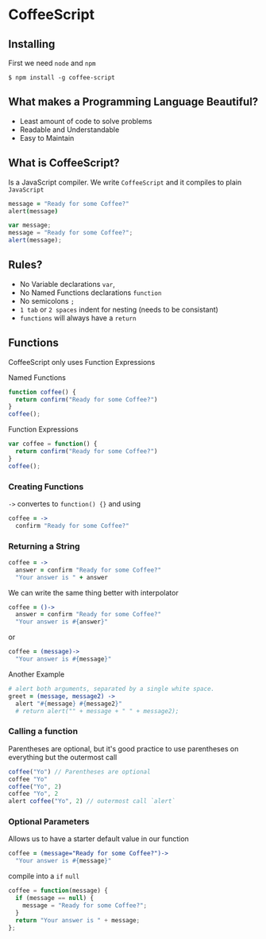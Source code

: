 # CoffeeScript

## Installing
First we need `node` and `npm`
```
$ npm install -g coffee-script
```

## What makes a Programming Language Beautiful?
- Least amount of code to solve problems
- Readable and Understandable
- Easy to Maintain

## What is CoffeeScript?
Is a JavaScript compiler. We write `CoffeeScript` and it compiles to plain `JavaScript`
```coffee
message = "Ready for some Coffee?"
alert(message)
```
```js
var message;
message = "Ready for some Coffee?";
alert(message);
```
## Rules?
- No Variable declarations `var`,
- No Named Functions declarations `function`
- No semicolons `;`
- `1 tab` or `2 spaces` indent for nesting (needs to be consistant)
- `functions` will always have a `return`

## Functions
CoffeeScript only uses Function Expressions

Named Functions
```js
function coffee() {
  return confirm("Ready for some Coffee?")
}
coffee();
```

Function Expressions
```js
var coffee = function() {
  return confirm("Ready for some Coffee?")
}
coffee();
```

### Creating Functions
`->` convertes to `function() {}` and using

```coffee
coffee = ->
  confirm "Ready for some Coffee?"
```

### Returning a String
```coffee
coffee = ->
  answer = confirm "Ready for some Coffee?"
  "Your answer is " + answer
```

We can write the same thing better with interpolator
```coffee
coffee = ()->
  answer = confirm "Ready for some Coffee?"
  "Your answer is #{answer}"
```
or
```coffee
coffee = (message)->
  "Your answer is #{message}"
```
Another Example
```coffee
# alert both arguments, separated by a single white space.
greet = (message, message2) ->
  alert "#{message} #{message2}"
  # return alert("" + message + " " + message2);
```

### Calling a function
Parentheses are optional, but it's good practice to use parentheses on everything but the outermost call
```js
coffee("Yo") // Parentheses are optional
coffee "Yo"
coffee("Yo", 2)
coffee "Yo", 2
alert coffee("Yo", 2) // outermost call `alert`
```

### Optional Parameters
Allows us to have a starter default value in our function

```coffee
coffee = (message="Ready for some Coffee?")->
  "Your answer is #{message}"
```
compile into a `if` `null`
```js
coffee = function(message) {
  if (message == null) {
    message = "Ready for some Coffee?";
  }
  return "Your answer is " + message;
};
```
